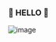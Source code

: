 ### 🌸 HELLO 🌸

![image](https://github.com/user-attachments/assets/cd7e3028-8f5d-4ebf-bf97-25dd1065ef0b "Оп, привет!")


